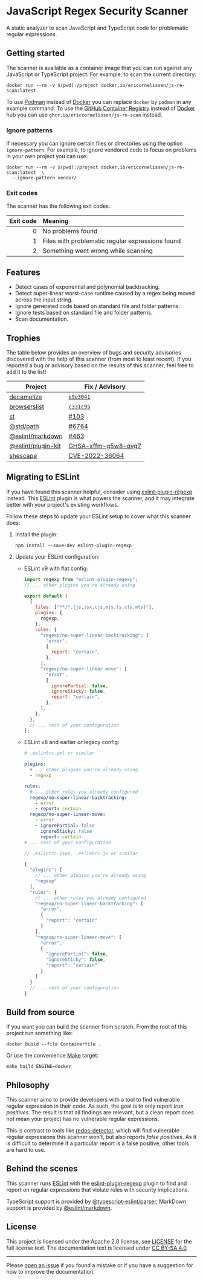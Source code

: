 <!-- SPDX-License-Identifier: CC-BY-SA-4.0 -->

# JavaScript Regex Security Scanner

A static analyzer to scan JavaScript and TypeScript code for problematic regular
expressions.

## Getting started

The scanner is available as a container image that you can run against any
JavaScript or TypeScript project. For example, to scan the current directory:

```shell
docker run --rm -v $(pwd):/project docker.io/ericornelissen/js-re-scan:latest
```

To use [Podman] instead of [Docker] you can replace `docker` by `podman` in any
example command. To use the [GitHub Container Registry] instead of [Docker] hub
you can use `ghcr.io/ericcornelissen/js-re-scan` instead.

### Ignore patterns

If necessary you can ignore certain files or directories using the option
`--ignore-pattern`. For example, to ignore vendored code to focus on problems
in your own project you can use:

```shell
docker run --rm -v $(pwd):/project docker.io/ericornelissen/js-re-scan:latest  \
  --ignore-pattern vendor/
```

### Exit codes

The scanner has the following exit codes.

| Exit code | Meaning                                          |
| --------: | :----------------------------------------------- |
|         0 | No problems found                                |
|         1 | Files with problematic regular expressions found |
|         2 | Something went wrong while scanning              |

## Features

- Detect cases of exponential and polynomial backtracking.
- Detect super-linear worst-case runtime caused by a regex being moved across
  the input string.
- Ignore generated code based on standard file and folder patterns.
- Ignore tests based on standard file and folder patterns.
- Scan documentation.

## Trophies

The table below provides an overview of bugs and security advisories discovered
with the help of this scanner (from most to least recent). If you reported a bug
or advisory based on the results of this scanner, feel free to add it to the
list!

| Project              | Fix / Advisory               |
| -------------------- | ---------------------------- |
| [decamelize]         | [`e9e3041`]                  |
| [browserslist]       | [`c331c95`]                  |
| [st]                 | [#103][st-103]               |
| [@std/path]          | [#6764][@std/path-6764]      |
| [@eslint/markdown]   | [#463][@eslint/markdown-463] |
| [@eslint/plugin-kit] | [GHSA-xffm-g5w8-qvg7]        |
| [shescape]           | [CVE-2022-36064]             |

[`c331c95`]: https://github.com/browserslist/browserslist/commit/c331c95c6aaf77ab284d7e338e462ad74bb5081a
[`e9e3041`]: https://github.com/sindresorhus/decamelize/commit/e9e304170ecaaccc39d3696d7d816408c29eed71
[@eslint/markdown-463]: https://github.com/eslint/markdown/pull/463
[@eslint/plugin-kit]: https://www.npmjs.com/package/@eslint/plugin-kit
[@std/path]: https://jsr.io/@std/path
[@std/path-6764]: https://github.com/denoland/std/pull/6764
[browserslist]: https://www.npmjs.com/package/browserslist
[cve-2022-36064]: https://nvd.nist.gov/vuln/detail/CVE-2022-36064
[decamelize]: https://www.npmjs.com/package/decamelize
[ghsa-xffm-g5w8-qvg7]: https://github.com/advisories/GHSA-xffm-g5w8-qvg7
[shescape]: https://www.npmjs.com/package/shescape
[st]: https://www.npmjs.com/package/st
[st-103]: https://github.com/isaacs/st/pull/103

## Migrating to ESLint

If you have found this scanner helpful, consider using [eslint-plugin-regexp]
instead. This [ESLint] plugin is what powers the scanner, and it may integrate
better with your project's existing workflows.

Follow these steps to update your ESLint setup to cover what this scanner does:

1. Install the plugin:

   <!-- doctest:ignore -->

   ```shell
   npm install --save-dev eslint-plugin-regexp
   ```

1. Update your ESLint configuration:
   - ESLint v9 with flat config:

     ```javascript
     import regexp from "eslint-plugin-regexp";
     // ... other plugins you're already using

     export default [
       {
         files: ["**/*.{js,jsx,cjs,mjs,ts,cts,mts}"],
         plugins: {
           regexp,
         },
         rules: {
           "regexp/no-super-linear-backtracking": [
             "error",
             {
               report: "certain",
             },
           ],
           "regexp/no-super-linear-move": [
             "error",
             {
               ignorePartial: false,
               ignoreSticky: false,
               report: "certain",
             },
           ],
         },
       },
       // ... rest of your configuration
     ];
     ```

   - ESLint v8 and earlier _or_ legacy config:

     ```yaml
     # .eslintrc.yml or similar

     plugins:
       # ... other plugins you're already using
       - regexp

     rules:
       # ... other rules you already configured
       regexp/no-super-linear-backtracking:
         - error
         - report: certain
       regexp/no-super-linear-move:
         - error
         - ignorePartial: false
           ignoreSticky: false
           report: certain
     # ... rest of your configuration
     ```

     ```javascript
     // .eslintrc.json, .eslintrc.js or similar

     {
       "plugins": [
         // ... other plugins you're already using
         "regexp"
       ],
       "rules": {
         // ... other rules you already configured
         "regexp/no-super-linear-backtracking": [
           "error",
           {
             "report": "certain"
           }
         ],
         "regexp/no-super-linear-move": [
           "error",
           {
             "ignorePartial": false,
             "ignoreSticky": false,
             "report": "certain"
           }
         ]
       }
       // ... rest of your configuration
     }
     ```

## Build from source

If you want you can build the scanner from scratch. From the root of this
project run something like:

```shell
docker build --file Containerfile .
```

Or use the convenience [Make] target:

```shell
make build ENGINE=docker
```

## Philosophy

This scanner aims to provide developers with a tool to find vulnerable regular
expression in their code. As such, the goal is to only report _true positives_.
The result is that all findings are relevant, but a clean report does not mean
your project has no vulnerable regular expressions.

This is contrast to tools like [redos-detector], which will find vulnerable
regular expressions this scanner won't, but also reports _false positives_. As
it is difficult to determine if a particular report is a false positive, other
tools are hard to use.

## Behind the scenes

This scanner runs [ESLint] with the [eslint-plugin-regexp] plugin to find and
report on regular expressions that violate rules with security implications.

TypeScript support is provided by [@typescript-eslint/parser], MarkDown support
is provided by [@eslint/markdown].

## License

This project is licensed under the Apache 2.0 license, see [LICENSE] for the
full license text. The documentation text is licensed under [CC BY-SA 4.0].

---

Please [open an issue] if you found a mistake or if you have a suggestion for
how to improve the documentation.

[@eslint/markdown]: https://www.npmjs.com/package/@eslint/markdown
[@typescript-eslint/parser]: https://www.npmjs.com/package/@typescript-eslint/parser
[cc by-sa 4.0]: https://creativecommons.org/licenses/by-sa/4.0/
[docker]: https://www.docker.com/
[eslint]: https://eslint.org/
[eslint-plugin-regexp]: https://github.com/ota-meshi/eslint-plugin-regexp
[github container registry]: https://docs.github.com/en/packages/working-with-a-github-packages-registry/working-with-the-container-registry
[license]: ./LICENSE
[make]: https://www.gnu.org/software/make/
[open an issue]: https://github.com/ericcornelissen/js-regex-security-scanner/issues/new?labels=documentation&template=documentation.md
[podman]: https://podman.io/
[redos-detector]: https://github.com/tjenkinson/redos-detector
